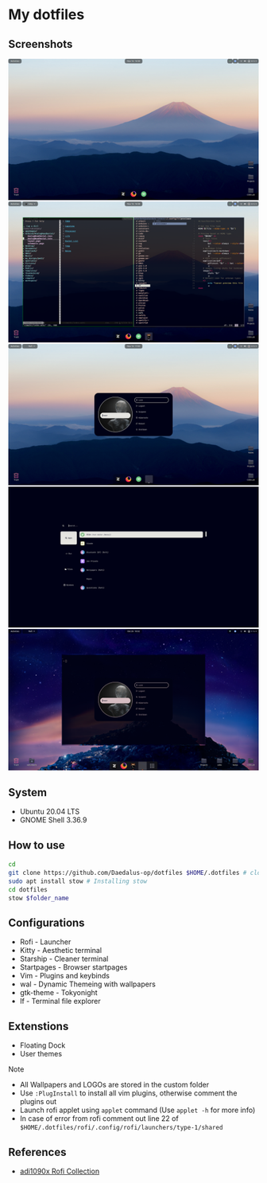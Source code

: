 # My dotfiles

## Screenshots
![Desktop fuji](preview/Desktop_fuji.png)
![Kitty fuji](preview/kitty_fuji.png)
![Rofi fuji](preview/rofi_fuji.png)
![Launcher fuji](preview/rofi_launcher_fuji.png)
![Wall E](preview/rofi_wall_e.png)

## System
- Ubuntu 20.04 LTS
- GNOME Shell 3.36.9

## How to use
```sh
cd
git clone https://github.com/Daedalus-op/dotfiles $HOME/.dotfiles # clone the repo
sudo apt install stow # Installing stow
cd dotfiles
stow $folder_name
```
## Configurations
- Rofi - Launcher
- Kitty - Aesthetic terminal
- Starship - Cleaner terminal
- Startpages - Browser startpages
- Vim - Plugins and keybinds
- wal - Dynamic Themeing with wallpapers
- gtk-theme - Tokyonight
- lf - Terminal file explorer

## Extenstions
- Floating Dock
- User themes

> [!Note]
> - All Wallpapers and LOGOs are stored in the custom folder
> - Use `:PlugInstall` to install all vim plugins, otherwise comment the plugins out
> - Launch rofi applet using `applet` command (Use `applet -h` for more info)
> - In case of error from rofi comment out line 22 of `$HOME/.dotfiles/rofi/.config/rofi/launchers/type-1/shared`

## References
- [adi1090x Rofi Collection](https://github.com/adi1090x/rofi)
